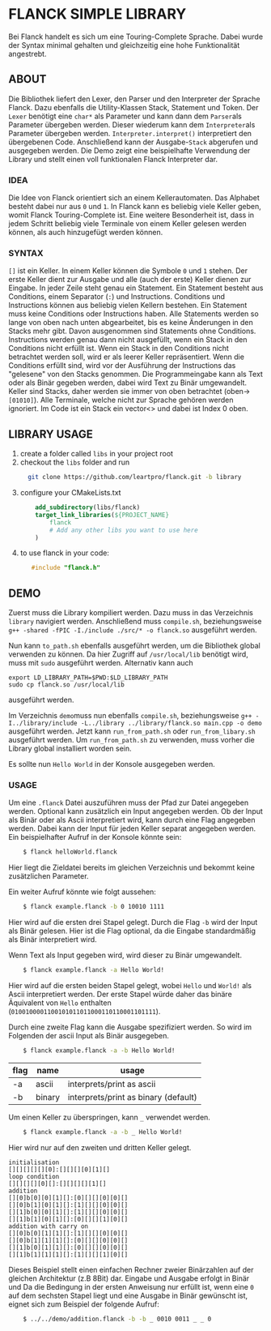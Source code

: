 # FLANCK SIMPLE LIBRARY

Bei Flanck handelt es sich um eine Touring-Complete Sprache.
Dabei wurde der Syntax minimal gehalten und gleichzeitig eine hohe Funktionalität angestrebt.

## ABOUT

Die Bibliothek liefert den Lexer, den Parser und den Interpreter der Sprache Flanck.
Dazu ebenfalls die Utility-Klassen Stack, Statement und Token.
Der `Lexer` benötigt eine `char*` als Parameter und kann dann dem `Parser`als Parameter übergeben werden.
Dieser wiederum kann dem `Interpreter`als Parameter übergeben werden.
`Interpreter.interpret()` interpretiert den übergebenen Code.
Anschließend kann der Ausgabe-`Stack` abgerufen und ausgegeben werden.
Die Demo zeigt eine beispielhafte Verwendung der Library und stellt einen voll funktionalen Flanck Interpreter dar.

### IDEA

Die Idee von Flanck orientiert sich an einem Kellerautomaten.
Das Alphabet besteht dabei nur aus `0` und `1`.
In Flanck kann es beliebig viele Keller geben, womit Flanck Touring-Complete ist.
Eine weitere Besonderheit ist, dass in jedem Schritt beliebig viele Terminale
von einem Keller gelesen werden können, als auch hinzugefügt werden können.

### SYNTAX

`[]` ist ein Keller.
In einem Keller können die Symbole `0` und `1` stehen.
Der erste Keller dient zur Ausgabe und alle (auch der erste) Keller dienen zur Eingabe.
In jeder Zeile steht genau ein Statement.
Ein Statement besteht aus Conditions, einem Separator (`:`) und Instructions.
Conditions und Instructions können aus beliebig vielen Kellern bestehen.
Ein Statement muss keine Conditions oder Instructions haben.
Alle Statements werden so lange von oben nach unten abgearbeitet, bis es keine Änderungen in den Stacks mehr gibt. 
Davon ausgenommen sind Statements ohne Conditions.
Instructions werden genau dann nicht ausgefüllt, wenn ein Stack in den Conditions nicht erfüllt ist.
Wenn ein Stack in den Conditions nicht betrachtet werden soll, wird er als leerer Keller repräsentiert.
Wenn die Conditions erfüllt sind, wird vor der Ausführung der Instructions das "gelesene" von den Stacks genommen.
Die Programmeingabe kann als Text oder als Binär gegeben werden, dabei wird Text zu Binär umgewandelt.
Keller sind Stacks, daher werden sie immer von oben betrachtet (oben->`[01010]`).
Alle Terminale, welche nicht zur Sprache gehören werden ignoriert.
Im Code ist ein Stack ein vector<> und dabei ist Index 0 oben.

## LIBRARY USAGE

1. create a folder called `libs` in your project root
2. checkout the `libs` folder and run
    ```sh
      git clone https://github.com/leartpro/flanck.git -b library
    ```
3. configure your CMakeLists.txt
    ```cmake
        add_subdirectory(libs/flanck)
        target_link_libraries(${PROJECT_NAME}
            flanck
            # Add any other libs you want to use here
        )
    ```
4. to use flanck in your code:
   ```c++
      #include "flanck.h"
   ```
   
## DEMO

Zuerst muss die Library kompiliert werden.
Dazu muss in das Verzeichnis `library` navigiert werden.
Anschließend muss `compile.sh`, beziehungsweise `g++ -shared -fPIC -I./include ./src/* -o flanck.so` ausgeführt werden.

Nun kann `to_path.sh` ebenfalls ausgeführt werden, 
um die Bibliothek global verwenden zu können.
Da hier Zugriff auf `/usr/local/lib` benötigt wird,
muss mit `sudo` ausgeführt werden. Alternativ kann auch
```shell
export LD_LIBRARY_PATH=$PWD:$LD_LIBRARY_PATH
sudo cp flanck.so /usr/local/lib
```
ausgeführt werden.

Im Verzeichnis `demo`muss nun ebenfalls `compile.sh`, 
beziehungsweise `g++ -I../library/include -L../library ../library/flanck.so main.cpp -o demo` ausgeführt werden.
Jetzt kann `run_from_path.sh` oder `run_from_libary.sh` ausgeführt werden.
Um `run_from_path.sh` zu verwenden, muss vorher die Library global installiert worden sein.

Es sollte nun `Hello World` in der Konsole ausgegeben werden.

### USAGE

Um eine ``.flanck`` Datei auszuführen muss der Pfad zur Datei angegeben werden.
Optional kann zusätzlich ein Input angegeben werden.
Ob der Input als Binär oder als Ascii interpretiert wird, kann durch eine Flag angegeben werden.
Dabei kann der Input für jeden Keller separat angegeben werden.
Ein beispielhafter Aufruf in der Konsole könnte sein:
```sh
    $ flanck helloWorld.flanck
```
Hier liegt die Zieldatei bereits im gleichen Verzeichnis
und bekommt keine zusätzlichen Parameter.

Ein weiter Aufruf könnte wie folgt aussehen:
```sh
    $ flanck example.flanck -b 0 10010 1111
```
Hier wird auf die ersten drei Stapel gelegt.
Durch die Flag `-b` wird der Input als Binär gelesen.
Hier ist die Flag optional, da die Eingabe standardmäßig als Binär interpretiert wird.

Wenn Text als Input gegeben wird, wird dieser zu Binär umgewandelt.
```sh
    $ flanck example.flanck -a Hello World!
```
Hier wird auf die ersten beiden Stapel gelegt, wobei `Hello` und `World!` als Ascii interpretiert werden.
Der erste Stapel würde daher das binäre Äquivalent von `Hello` enthalten (`0100100001100101011011000110110001101111`).

Durch eine zweite Flag kann die Ausgabe spezifiziert werden.
So wird im Folgenden der ascii Input als Binär ausgegeben.
```sh
    $ flanck example.flanck -a -b Hello World!
```

| flag | name   | usage                                |
|------|--------|--------------------------------------|
| -a   | ascii  | interprets/print as ascii            |
| -b   | binary | interprets/print as binary (default) |

Um einen Keller zu überspringen, kann `_` verwendet werden.
```sh
    $ flanck example.flanck -a -b _ Hello World!
```
Hier wird nur auf den zweiten und dritten Keller gelegt.


```text
initialisation
[][][][][][0]:[][][][0][1][]
loop condition
[][][][][0][]:[][][][][1][]
addition
[][0]b[0][0][1][]:[0][][][0][0][]
[][0]b[1][0][1][]:[1][][][0][0][]
[][1]b[0][0][1][]:[1][][][0][0][]
[][1]b[1][0][1][]:[0][][][1][0][]
addition with carry on
[][0]b[0][1][1][]:[1][][][0][0][]
[][0]b[1][1][1][]:[0][][][0][0][]
[][1]b[0][1][1][]:[0][][][0][0][]
[][1]b[1][1][1][]:[1][][][1][0][]
```

Dieses Beispiel stellt einen einfachen Rechner zweier Binärzahlen auf der gleichen Architektur (z.B 8Bit) dar.
Eingabe und Ausgabe erfolgt in Binär und
Da die Bedingung in der ersten Anweisung nur erfüllt ist, wenn eine `0` auf dem sechsten Stapel liegt
und eine Ausgabe in Binär gewünscht ist, eignet sich zum Beispiel der folgende Aufruf:
```sh
    $ ../../demo/addition.flanck -b -b _ 0010 0011 _ _ 0
```